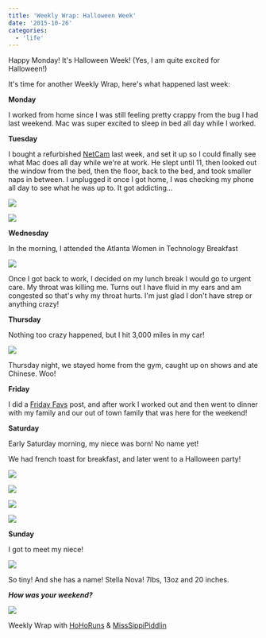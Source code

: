 ```yaml
---
title: 'Weekly Wrap: Halloween Week'
date: '2015-10-26'
categories:
  - 'life'
---
```


Happy Monday! It's Halloween Week! (Yes, I am quite excited for Halloween!)

It's time for another Weekly Wrap, here's what happened last week:

**Monday**

I worked from home since I was still feeling pretty crappy from the bug I had last weekend. Mac was super excited to sleep in bed all day while I worked.

**Tuesday**

I bought a refurbished [NetCam](http://amzn.to/1N1pNl2) last week, and set it up so I could finally see what Mac does all day while we're at work. He slept until 11, then looked out the window from the bed, then the floor, back to the bed, and took smaller naps in between. I unplugged it once I got home, I was checking my phone all day to see what he was up to. It got addicting...

[![](images/2015-10-20-11-54-46.jpg)](http://4.bp.blogspot.com/-rGfE8_cnvD4/Vi1qmH2d8UI/AAAAAAAA57M/5FRxKb0wWho/s1600/2015-10-20-11-54-46.jpg)

[![](images/2015-10-20-13-38-30.jpg)](http://1.bp.blogspot.com/-W9tu7dSHq5k/Vi1qnBx3FEI/AAAAAAAA57U/n37QkrUyACM/s1600/2015-10-20-13-38-30.jpg)

**Wednesday**

In the morning, I attended the Atlanta Women in Technology Breakfast

[![](images/wit.jpg)](http://2.bp.blogspot.com/-GQF3Ga9L7ws/Vi1qybj9o9I/AAAAAAAA57k/D7rLSlJ0ZRs/s1600/wit.jpg)

Once I got back to work, I decided on my lunch break I would go to urgent care. My throat was killing me. Turns out I have fluid in my ears and am congested so that's why my throat hurts. I'm just glad I don't have strep or anything crazy!

**Thursday**

Nothing too crazy happened, but I hit 3,000 miles in my car!

[![](images/3000.jpg)](http://2.bp.blogspot.com/-ILKjhEuvqsI/Vi1rOE8GVXI/AAAAAAAA57s/9YVsxp1lr9w/s1600/3000.jpg)

Thursday night, we stayed home from the gym, caught up on shows and ate Chinese. Woo!

**Friday**

I did a [Friday Favs](http://thefittea.blogspot.com/2015/10/friday-favs.html) post, and after work I worked out and then went to dinner with my family and our out of town family that was here for the weekend!

**Saturday**

Early Saturday morning, my niece was born! No name yet!

We had french toast for breakfast, and later went to a Halloween party!

[![](images/bfast.jpg)](http://1.bp.blogspot.com/-yRk2daC1V0Y/Vi1qw7Vz3II/AAAAAAAA57g/es4vdCvqxdw/s1600/bfast.jpg)

[![](images/halloweenparty.jpg)](http://4.bp.blogspot.com/-6iBHYMyWvBs/Vi1sBWv6B2I/AAAAAAAA578/UPi_uXwfuPA/s1600/halloweenparty.jpg)

[![](images/maxband.jpg)](http://2.bp.blogspot.com/-DnSp9wTEVjU/Vi1sBdCPN4I/AAAAAAAA574/zRNcZtKyu1I/s1600/maxband.jpg)

[![](images/party2.jpg)](http://2.bp.blogspot.com/-MXzBE78TZD8/Vi1sBUzuGkI/AAAAAAAA58A/b9OxN341xEg/s1600/party2.jpg)

**Sunday**

I got to meet my niece!

[![](images/baby.jpg)](http://2.bp.blogspot.com/-3lGarudqA_E/Vi1sLH3SiQI/AAAAAAAA58Q/t9bnKM8KHU0/s1600/baby.jpg)

So tiny! And she has a name! Stella Nova! 7lbs, 13oz and 20 inches.

**_How was your weekend?_**

[![](images/WeeklyWrap-300x300.jpg)](http://www.misssippipiddlin.com/)

Weekly Wrap with [HoHoRuns](http://hohoruns.blogspot.com/) & [MissSippiPiddlin](http://www.misssippipiddlin.com/)
